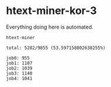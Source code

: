 # htext-miner-kor-3

Everything doing here is automated.

```
htext-miner

total: 5282/9855 (53.597158802638255%)

job0: 955
job1: 1107
job2: 1039
job3: 1140
job4: 1041
```